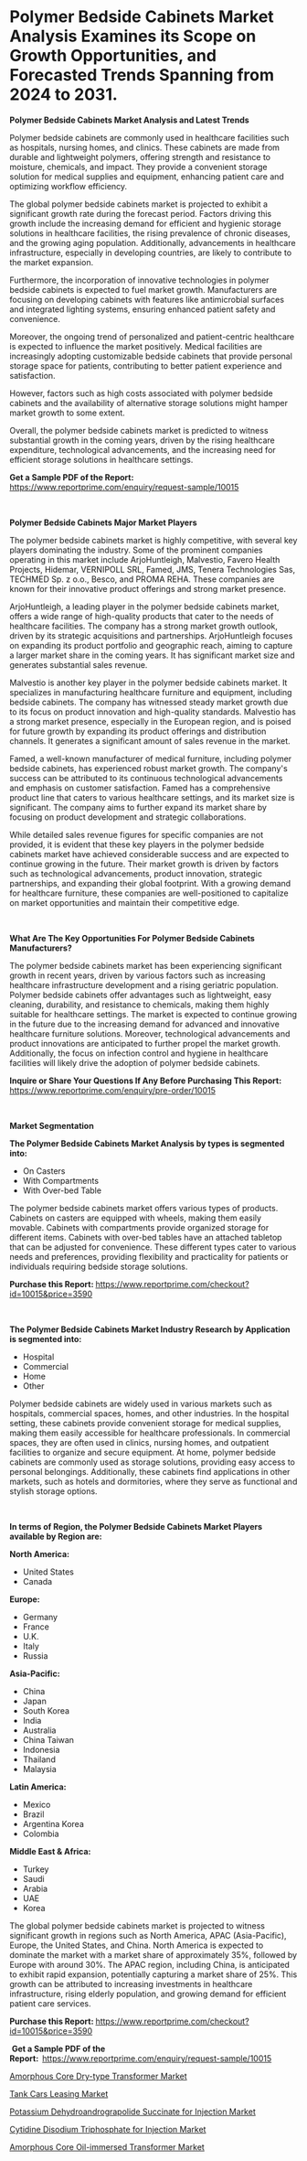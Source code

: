 <p><h1>Polymer Bedside Cabinets Market Analysis Examines its Scope on Growth Opportunities, and Forecasted Trends Spanning from 2024 to 2031.</h1></p><p><strong>Polymer Bedside Cabinets Market Analysis and Latest Trends</strong></p>
<p><p>Polymer bedside cabinets are commonly used in healthcare facilities such as hospitals, nursing homes, and clinics. These cabinets are made from durable and lightweight polymers, offering strength and resistance to moisture, chemicals, and impact. They provide a convenient storage solution for medical supplies and equipment, enhancing patient care and optimizing workflow efficiency.</p><p>The global polymer bedside cabinets market is projected to exhibit a significant growth rate during the forecast period. Factors driving this growth include the increasing demand for efficient and hygienic storage solutions in healthcare facilities, the rising prevalence of chronic diseases, and the growing aging population. Additionally, advancements in healthcare infrastructure, especially in developing countries, are likely to contribute to the market expansion.</p><p>Furthermore, the incorporation of innovative technologies in polymer bedside cabinets is expected to fuel market growth. Manufacturers are focusing on developing cabinets with features like antimicrobial surfaces and integrated lighting systems, ensuring enhanced patient safety and convenience.</p><p>Moreover, the ongoing trend of personalized and patient-centric healthcare is expected to influence the market positively. Medical facilities are increasingly adopting customizable bedside cabinets that provide personal storage space for patients, contributing to better patient experience and satisfaction.</p><p>However, factors such as high costs associated with polymer bedside cabinets and the availability of alternative storage solutions might hamper market growth to some extent.</p><p>Overall, the polymer bedside cabinets market is predicted to witness substantial growth in the coming years, driven by the rising healthcare expenditure, technological advancements, and the increasing need for efficient storage solutions in healthcare settings.</p></p>
<p><strong>Get a Sample PDF of the Report:&nbsp;</strong> <a href="https://www.reportprime.com/enquiry/request-sample/10015">https://www.reportprime.com/enquiry/request-sample/10015</a></p>
<p>&nbsp;</p>
<p><strong>Polymer Bedside Cabinets Major Market Players</strong></p>
<p><p>The polymer bedside cabinets market is highly competitive, with several key players dominating the industry. Some of the prominent companies operating in this market include ArjoHuntleigh, Malvestio, Favero Health Projects, Hidemar, VERNIPOLL SRL, Famed, JMS, Tenera Technologies Sas, TECHMED Sp. z o.o., Besco, and PROMA REHA. These companies are known for their innovative product offerings and strong market presence.</p><p>ArjoHuntleigh, a leading player in the polymer bedside cabinets market, offers a wide range of high-quality products that cater to the needs of healthcare facilities. The company has a strong market growth outlook, driven by its strategic acquisitions and partnerships. ArjoHuntleigh focuses on expanding its product portfolio and geographic reach, aiming to capture a larger market share in the coming years. It has significant market size and generates substantial sales revenue.</p><p>Malvestio is another key player in the polymer bedside cabinets market. It specializes in manufacturing healthcare furniture and equipment, including bedside cabinets. The company has witnessed steady market growth due to its focus on product innovation and high-quality standards. Malvestio has a strong market presence, especially in the European region, and is poised for future growth by expanding its product offerings and distribution channels. It generates a significant amount of sales revenue in the market.</p><p>Famed, a well-known manufacturer of medical furniture, including polymer bedside cabinets, has experienced robust market growth. The company's success can be attributed to its continuous technological advancements and emphasis on customer satisfaction. Famed has a comprehensive product line that caters to various healthcare settings, and its market size is significant. The company aims to further expand its market share by focusing on product development and strategic collaborations.</p><p>While detailed sales revenue figures for specific companies are not provided, it is evident that these key players in the polymer bedside cabinets market have achieved considerable success and are expected to continue growing in the future. Their market growth is driven by factors such as technological advancements, product innovation, strategic partnerships, and expanding their global footprint. With a growing demand for healthcare furniture, these companies are well-positioned to capitalize on market opportunities and maintain their competitive edge.</p></p>
<p>&nbsp;</p>
<p><strong>What Are The Key Opportunities For Polymer Bedside Cabinets Manufacturers?</strong></p>
<p><p>The polymer bedside cabinets market has been experiencing significant growth in recent years, driven by various factors such as increasing healthcare infrastructure development and a rising geriatric population. Polymer bedside cabinets offer advantages such as lightweight, easy cleaning, durability, and resistance to chemicals, making them highly suitable for healthcare settings. The market is expected to continue growing in the future due to the increasing demand for advanced and innovative healthcare furniture solutions. Moreover, technological advancements and product innovations are anticipated to further propel the market growth. Additionally, the focus on infection control and hygiene in healthcare facilities will likely drive the adoption of polymer bedside cabinets.</p></p>
<p><strong>Inquire or Share Your Questions If Any Before Purchasing This Report:</strong> <a href="https://www.reportprime.com/enquiry/pre-order/10015">https://www.reportprime.com/enquiry/pre-order/10015</a></p>
<p>&nbsp;</p>
<p><strong>Market Segmentation</strong></p>
<p><strong>The Polymer Bedside Cabinets Market Analysis by types is segmented into:</strong></p>
<p><ul><li>On Casters</li><li>With Compartments</li><li>With Over-bed Table</li></ul></p>
<p><p>The polymer bedside cabinets market offers various types of products. Cabinets on casters are equipped with wheels, making them easily movable. Cabinets with compartments provide organized storage for different items. Cabinets with over-bed tables have an attached tabletop that can be adjusted for convenience. These different types cater to various needs and preferences, providing flexibility and practicality for patients or individuals requiring bedside storage solutions.</p></p>
<p><strong>Purchase this Report:&nbsp;</strong><a href="https://www.reportprime.com/checkout?id=10015&price=3590">https://www.reportprime.com/checkout?id=10015&price=3590</a></p>
<p>&nbsp;</p>
<p><strong>The Polymer Bedside Cabinets Market Industry Research by Application is segmented into:</strong></p>
<p><ul><li>Hospital</li><li>Commercial</li><li>Home</li><li>Other</li></ul></p>
<p><p>Polymer bedside cabinets are widely used in various markets such as hospitals, commercial spaces, homes, and other industries. In the hospital setting, these cabinets provide convenient storage for medical supplies, making them easily accessible for healthcare professionals. In commercial spaces, they are often used in clinics, nursing homes, and outpatient facilities to organize and secure equipment. At home, polymer bedside cabinets are commonly used as storage solutions, providing easy access to personal belongings. Additionally, these cabinets find applications in other markets, such as hotels and dormitories, where they serve as functional and stylish storage options.</p></p>
<p>&nbsp;</p>
<p><strong>In terms of Region, the Polymer Bedside Cabinets Market Players available by Region are:</strong></p>
<p>
    <p> <strong> North America: </strong>
        <ul>
            <li>United States</li>
            <li>Canada</li>
        </ul>
        </p> 
    <p> <strong> Europe: </strong>
        <ul>
            <li>Germany</li>
            <li>France</li>
            <li>U.K.</li>
            <li>Italy</li>
            <li>Russia</li>
        </ul>
        </p> 
    <p> <strong> Asia-Pacific: </strong>
        <ul>
            <li>China</li>
            <li>Japan</li>
            <li>South Korea</li>
            <li>India</li>
            <li>Australia</li>
            <li>China Taiwan</li>
            <li>Indonesia</li>
            <li>Thailand</li>
            <li>Malaysia</li>
        </ul>
        </p> 
    <p> <strong> Latin America: </strong>
        <ul>
            <li>Mexico</li>
            <li>Brazil</li>
            <li>Argentina Korea</li>
            <li>Colombia</li>
        </ul>
        </p> 
    <p> <strong> Middle East & Africa: </strong>
        <ul>
            <li>Turkey</li>
            <li>Saudi</li>
            <li>Arabia</li>
            <li>UAE</li>
            <li>Korea</li>
        </ul>
    </p>
    </p>
<p><p>The global polymer bedside cabinets market is projected to witness significant growth in regions such as North America, APAC (Asia-Pacific), Europe, the United States, and China. North America is expected to dominate the market with a market share of approximately 35%, followed by Europe with around 30%. The APAC region, including China, is anticipated to exhibit rapid expansion, potentially capturing a market share of 25%. This growth can be attributed to increasing investments in healthcare infrastructure, rising elderly population, and growing demand for efficient patient care services.</p></p>
<p><strong>Purchase this Report: </strong><a href="https://www.reportprime.com/checkout?id=10015&price=3590">https://www.reportprime.com/checkout?id=10015&price=3590</a></p>
<p>&nbsp;<strong>Get a Sample PDF of the Report:&nbsp;&nbsp;</strong><a href="https://www.reportprime.com/enquiry/request-sample/10015">https://www.reportprime.com/enquiry/request-sample/10015</a></p>
<p><strong></strong></p>
<p><p><a href="https://medium.com/@boydsmitham726/amorphous-core-dry-type-transformer-market-insight-market-trends-growth-forecasted-from-2024-to-68d2b0ebc871">Amorphous Core Dry-type Transformer Market</a></p><p><a href="https://medium.com/@boydsmitham726/tank-cars-leasing-market-exploring-market-share-market-trends-and-future-growth-8dc53cf50451">Tank Cars Leasing Market</a></p><p><a href="https://medium.com/@boydsmitham726/potassium-dehydroandrograpolide-succinate-for-injection-market-research-report-its-history-and-2a6f3df4c472">Potassium Dehydroandrograpolide Succinate for Injection Market</a></p><p><a href="https://medium.com/@boydsmitham726/cytidine-disodium-triphosphate-for-injection-market-analysis-and-sze-forecasted-for-period-from-f33af4b6dbd4">Cytidine Disodium Triphosphate for Injection Market</a></p><p><a href="https://medium.com/@boydsmitham726/amorphous-core-oil-immersed-transformer-market-competitive-analysis-market-trends-and-forecast-to-10ac80744aa3">Amorphous Core Oil-immersed Transformer Market</a></p></p>